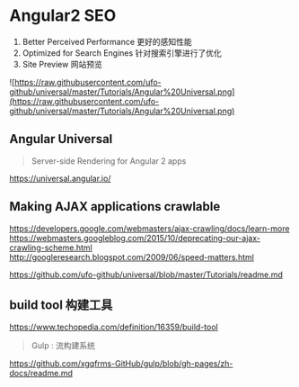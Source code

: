 # Angular2 SEO  

1. Better Perceived Performance 更好的感知性能  
2. Optimized for Search Engines 针对搜索引擎进行了优化  
3. Site Preview 网站预览 

![https://raw.githubusercontent.com/ufo-github/universal/master/Tutorials/Angular%20Universal.png](https://raw.githubusercontent.com/ufo-github/universal/master/Tutorials/Angular%20Universal.png)

## Angular Universal 
> Server-side Rendering for Angular 2 apps  

https://universal.angular.io/  


## Making AJAX applications crawlable  
https://developers.google.com/webmasters/ajax-crawling/docs/learn-more  
https://webmasters.googleblog.com/2015/10/deprecating-our-ajax-crawling-scheme.html  
http://googleresearch.blogspot.com/2009/06/speed-matters.html  


https://github.com/ufo-github/universal/blob/master/Tutorials/readme.md

## build tool 构建工具  
https://www.techopedia.com/definition/16359/build-tool  

> Gulp : 流构建系统  

https://github.com/xgqfrms-GitHub/gulp/blob/gh-pages/zh-docs/readme.md



